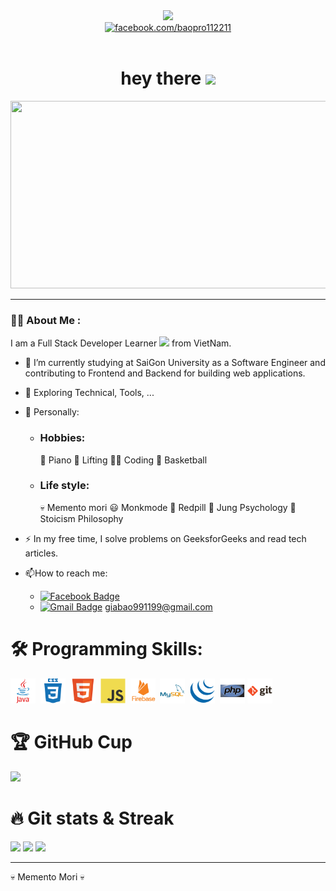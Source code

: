 <div id="header" align="center">
    <img src="https://media.giphy.com/media/aAbax5anloMNk6TSP9/giphy.gif" width=40%" />
    <div id="badges" align="center">
        <a href="your-linkedin-URL">
            <img src="https://img.shields.io/badge/Facebook-blue?style=for-the-badge&logo=facebook&logoColor=white" alt="facebook.com/baopro112211" />
        </a>
    </div>
    <img src="https://komarev.com/ghpvc/?username=thepi314coding&style=flat-square&color=blue" alt="" />
    <h1>
        hey there
        <img src="https://media.giphy.com/media/hvRJCLFzcasrR4ia7z/giphy.gif" width="30px" />
    </h1>
</div>
<div align="center">
    <img src="https://media.giphy.com/media/dWesBcTLavkZuG35MI/giphy.gif" width="600" height="300" />
</div>
                                                                                                  
---
### :man_technologist: About Me :
I am a Full Stack Developer Learner <img src="https://media.giphy.com/media/WUlplcMpOCEmTGBtBW/giphy.gif" width="30"> from VietNam.  

                                                                                                            
- :telescope: I’m currently studying at SaiGon University as a Software Engineer and contributing to Frontend and Backend for building web applications.

- :seedling: Exploring Technical, Tools, ...
                                                                                                                    
- 🦅 Personally:
                                                                                                                   
  - ### Hobbies: <br />
    🎹 Piano 
    💪 Lifting
    👩‍💻 Coding
    🏀 Basketball
  - ### Life style: <br />
    💀 Memento mori
    😃 Monkmode
    💊 Redpill
    🤡 Jung Psychology
    🦍 Stoicism Philosophy

- :zap: In my free time, I solve problems on GeeksforGeeks and read tech articles.

- :mailbox:How to reach me: 
  - [![Facebook Badge](https://img.shields.io/badge/Facebook-1877F2?style=for-the-badge&logo=facebook&logoColor=white)](https://www.facebook.com/baopro112211) 
  - [![Gmail Badge](https://img.shields.io/badge/Gmail-D14836?style=for-the-badge&logo=gmail&logoColor=white)](mail.google.com) giabao991199@gmail.com 
  


# 🛠 Programming Skills:
<div>
  <img src="https://github.com/devicons/devicon/blob/master/icons/java/java-original-wordmark.svg" title="Java" alt="Java" width="40" height="40"/>&nbsp;
<!--   <img src="https://github.com/devicons/devicon/blob/master/icons/react/react-original-wordmark.svg" title="React" alt="React" width="40" height="40"/>&nbsp; -->
<!--   <img src="https://github.com/devicons/devicon/blob/master/icons/spring/spring-original-wordmark.svg" title="Spring" alt="Spring" width="40" height="40"/>&nbsp; -->
<!--   <img src="https://github.com/devicons/devicon/blob/master/icons/materialui/materialui-original.svg" title="Material UI" alt="Material UI" width="40" height="40"/>&nbsp; -->
<!--   <img src="https://github.com/devicons/devicon/blob/master/icons/flutter/flutter-original.svg" title="Flutter" alt="Flutter" width="40" height="40"/>&nbsp; -->
<!--   <img src="https://github.com/devicons/devicon/blob/master/icons/redux/redux-original.svg" title="Redux" alt="Redux " width="40" height="40"/>&nbsp; -->
  <img src="https://github.com/devicons/devicon/blob/master/icons/css3/css3-plain-wordmark.svg"  title="CSS3" alt="CSS" width="40" height="40"/>&nbsp;
  <img src="https://github.com/devicons/devicon/blob/master/icons/html5/html5-original.svg" title="HTML5" alt="HTML" width="40" height="40"/>&nbsp;
  <img src="https://github.com/devicons/devicon/blob/master/icons/javascript/javascript-original.svg" title="JavaScript" alt="JavaScript" width="40" height="40"/>&nbsp;
  <img src="https://github.com/devicons/devicon/blob/master/icons/firebase/firebase-plain-wordmark.svg" title="Firebase" alt="Firebase" width="40" height="40"/>&nbsp;
<!--   <img src="https://github.com/devicons/devicon/blob/master/icons/gatsby/gatsby-original.svg" title="Gatsby"  alt="Gatsby" width="40" height="40"/>&nbsp; -->
  <img src="https://github.com/devicons/devicon/blob/master/icons/mysql/mysql-original-wordmark.svg" title="MySQL"  alt="MySQL" width="40" height="40"/>&nbsp;
  <img src="https://github.com/devicons/devicon/blob/master/icons/jquery/jquery-original.svg" title="JQuery"  alt="JQuery" width="40" height="40"/>&nbsp;
<!--   <img src="https://github.com/devicons/devicon/blob/master/icons/nodejs/nodejs-original-wordmark.svg" title="NodeJS" alt="NodeJS" width="40" height="40"/>&nbsp; -->
<!--   <img src="https://github.com/devicons/devicon/blob/master/icons/amazonwebservices/amazonwebservices-plain-wordmark.svg" title="AWS" alt="AWS" width="40" height="40"/>&nbsp; -->
  <img src="https://github.com/devicons/devicon/blob/master/icons/php/php-original.svg" title="PHP" **alt="PHP" width="40" height="40"/>
  <img src="https://github.com/devicons/devicon/blob/master/icons/git/git-original-wordmark.svg" title="Git" **alt="Git" width="40" height="40"/>
</div>

# 🏆 GitHub Cup
![](https://github-profile-trophy.vercel.app/?username=thepi314coding&theme=tokyonight&margin-w=4)

# 🔥 Git stats & Streak                                                                                                                                               
![](https://github-readme-stats.vercel.app/api?username=thepi314coding&show_icons=true&theme=cobalt)
![](https://github-readme-streak-stats.herokuapp.com/?user=thepi314coding&theme=tokyonight)
![](https://github-readme-stats.vercel.app/api/top-langs/?username=thepi314coding&theme=cobalt&include_all_commits=true&count_private=true&layout=compact)

                                                                                                                                               
---
💀 Memento Mori 💀                                                                        



